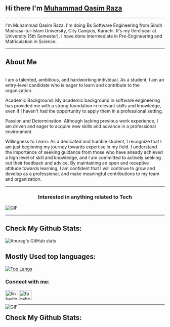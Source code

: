 ## Hi there I'm <a href="https://www.linkedin.com/in/muhammad-qasim-raza-460a6b227/" target="_blank"> Muhammad Qasim Raza </a>

<hr>
I'm Muhammad Qasim Raza. I'm doing Bs Software Engineering from Sindh Madrasa-tul-Islam University, City Campus, Karachi. It's my third year at University (5th Semester).
I have done Intermediate in Pre-Engineering and Matriculation  in Science. 


<hr>

## About Me

<br>
I am a talented, ambitious, and hardworking individual. As a student, I am an entry-level candidate who is eager to learn and contribute to the organization.

<br>

Academic Background: My academic background in software engineering has provided me with a strong foundation in relevant skills and knowledge, even if I haven't had the opportunity to apply them in a professional setting.

Passion and Determination: Although lacking previous work experience, I am driven and eager to acquire new skills and advance in a professional environment.

Willingness to Learn: As a dedicated and humble student, I recognize that I am just beginning my journey towards expertise in my field. I understand the importance of seeking guidance from those who have already achieved a high level of skill and knowledge, and I am committed to actively seeking out their feedback and advice. By maintaining an open and receptive attitude towards learning, I am confident that I will continue to grow and develop as a professional, and make meaningful contributions to my team and organization.

<hr>

<h3 align="center">Interested in anything related to Tech</h3>

 <img align="left" alt="GIF" src="https://i2.wp.com/allhtaccess.info/wp-content/uploads/2018/03/programming.gif?fit=1281%2C716&ssl=1" /><br>


<hr>

## Check My Github Stats:
![Anurag's GitHub stats](https://github-readme-stats.vercel.app/api?username=Muhammad-Qasim-Raza&show_icons=true&theme=radical&count_private=true)

## Mostly Used top languages:
[![Top Langs](https://github-readme-stats.vercel.app/api/top-langs/?username=Muhammad-Qasim-Raza&layout=compact&theme=github_dark)](https://github.com/anuraghazra/github-readme-stats)


<h3 align="left">Connect with me:</h3>
<p align="left">
<a href="https://www.linkedin.com/in/muhammad-qasim-raza-460a6b227/" target="blank"><img align="center" src="https://raw.githubusercontent.com/rahuldkjain/github-profile-readme-generator/master/src/images/icons/Social/linked-in-alt.svg" alt="linkedin" height="30" width="40" /></a>
<a href="https://www.facebook.com/profile.php?id=100028797244316" target="blank"><img align="center" src="https://raw.githubusercontent.com/rahuldkjain/github-profile-readme-generator/master/src/images/icons/Social/facebook.svg" alt="facebook" height="30" width="40" /></a>
</p>

<a> <img align="left" alt="GIF" src="https://i2.wp.com/allhtaccess.info/wp-content/uploads/2018/03/programming.gif?fit=1281%2C716&ssl=1" /> </a>
 
 <hr>

## Check My Github Stats: